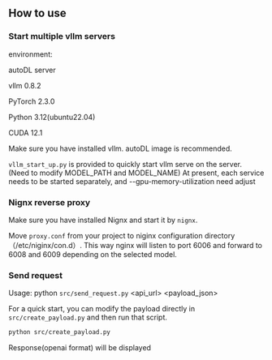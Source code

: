 ## How to use

### Start multiple vllm servers

environment: 

autoDL server

vllm 0.8.2

PyTorch 2.3.0

Python  3.12(ubuntu22.04)

CUDA  12.1



Make sure you have installed vllm.  autoDL image is recommended.

``vllm_start_up.py`` is provided to quickly start vllm serve on the server.  (Need to modify MODEL_PATH and MODEL_NAME) At present, each service needs to be started separately, and --gpu-memory-utilization need adjust



### Nignx reverse proxy

Make sure you have installed Nignx and start it by ``nignx``. 

Move ``proxy.conf`` from your project to niginx configuration directory（/etc/niginx/con.d）. This way nginx will listen to port 6006 and forward to 6008 and 6009 depending on the selected model. 



### Send request

Usage: python ``src/send_request.py`` <api_url> <payload_json>

For a quick start, you can modify the payload directly in ``src/create_payload.py`` and then run that script. 

```bash
python src/create_payload.py
```

Response(openai format) will be displayed
